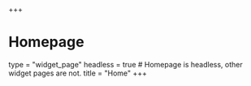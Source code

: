 +++
# Homepage
type = "widget_page"
headless = true  # Homepage is headless, other widget pages are not.
title = "Home"
+++
